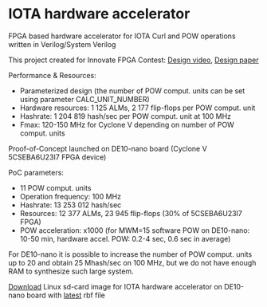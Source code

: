 # IOTA hardware accelerator
FPGA based hardware accelerator for IOTA Curl and POW operations written in Verilog/System Verilog

This project created for Innovate FPGA Contest:
[Design video](https://www.youtube.com/watch?v=JJRlwTJHBCg), 
[Design paper](http://www.innovatefpga.com/cgi-bin/innovate/teams.pl?Id=EM080)

Performance & Resources:
- Parameterized design (the number of POW comput. units can be set using parameter CALC_UNIT_NUMBER)
- Hardware resources: 1 125 ALMs, 2 177 flip-flops per POW comput. unit
- Hashrate: 1 204 819 hash/sec per POW comput. unit at 100 MHz
- Fmax: 120-150 MHz for Cyclone V depending on number of POW comput. units

Proof-of-Concept launched on DE10-nano board (Cyclone V 5CSEBA6U23I7 FPGA device) 

PoC parameters:
- 11 POW comput. units
- Operation frequency: 100 MHz 
- Hashrate: 13 253 012 hash/sec
- Resources: 12 377 ALMs, 23 945 flip-flops (30% of 5CSEBA6U23I7 FPGA)
- POW acceleration: x1000 (for MWM=15 software POW on DE10-nano: 10-50 min, hardware accel. POW: 0.2-4 sec, 0.6 sec in average)

For DE10-nano it is possible to increase the number of POW comput. units up to 20 and obtain 25 Mhash/sec on 100 MHz, but we do not have enough RAM to synthesize such large system.

[Download](https://github.com/LampaLab/iota_fpga/releases/tag/v0.1) Linux sd-card image for IOTA hardware accelerator on DE10-nano board with [latest](https://github.com/LampaLab/iota_fpga/releases/tag/v0.2) rbf file
